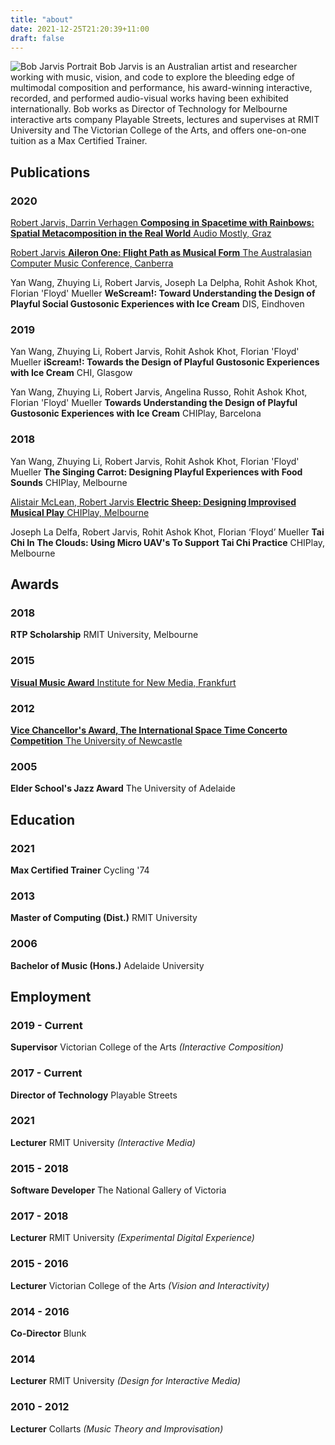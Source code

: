 ```yaml
---
title: "about"
date: 2021-12-25T21:20:39+11:00
draft: false
---
```

![Bob Jarvis Portrait](/images/BobJarvisPortrait.jpg)
Bob Jarvis is an Australian artist and researcher working with music, 
vision, and code to explore the bleeding edge of multimodal composition 
and performance, his award-winning interactive, recorded, and performed 
audio-visual works having been exhibited internationally. Bob works as 
Director of Technology for Melbourne interactive arts company Playable 
Streets, lectures and supervises at RMIT University and The Victorian 
College of the Arts, and offers one-on-one tuition as a Max Certified 
Trainer.


## Publications

### 2020

[Robert Jarvis, Darrin Verhagen **Composing in Spacetime with Rainbows: Spatial Metacomposition in the Real World** Audio Mostly, Graz](https://zeal.co/project/aileron)

[Robert Jarvis **Aileron One: Flight Path as Musical Form** The Australasian Computer Music Conference, Canberra](https://zeal.co/project/aileron)

Yan Wang, Zhuying Li, Robert Jarvis, Joseph La Delpha, Rohit Ashok Khot, Florian 'Floyd' Mueller **WeScream!: Toward Understanding the Design of Playful Social Gustosonic Experiences with Ice Cream** DIS, Eindhoven

### 2019

Yan Wang, Zhuying Li, Robert Jarvis, Rohit Ashok Khot, Florian 'Floyd' Mueller **iScream!: Towards the Design of Playful Gustosonic Experiences with Ice Cream** CHI, Glasgow

Yan Wang, Zhuying Li, Robert Jarvis, Angelina Russo, Rohit Ashok Khot, Florian 'Floyd' Mueller **Towards Understanding the Design of Playful Gustosonic Experiences with Ice Cream** CHIPlay, Barcelona

### 2018

Yan Wang, Zhuying Li, Robert Jarvis, Rohit Ashok Khot, Florian 'Floyd' Mueller **The Singing Carrot: Designing Playful Experiences with Food Sounds** CHIPlay, Melbourne

[Alistair McLean, Robert Jarvis **Electric Sheep: Designing Improvised Musical Play** CHIPlay, Melbourne](https://zeal.co/project/electric-sheep)

Joseph La Delfa, Robert Jarvis, Rohit Ashok Khot, Florian ‘Floyd’ Mueller **Tai Chi In The Clouds: Using Micro UAV's To Support Tai Chi Practice** CHIPlay, Melbourne

## Awards

### 2018

**RTP Scholarship** RMIT University, Melbourne

### 2015

[**Visual Music Award** Institute for New Media, Frankfurt](https://zeal.co/project/luminesce)

### 2012

[**Vice Chancellor's Award, The International Space Time Concerto Competition** The University of Newcastle](https://zeal.co/project/concerto-for-light-sculpture)

### 2005

**Elder School's Jazz Award** The University of Adelaide

## Education

### 2021

**Max Certified Trainer** Cycling '74

### 2013

**Master of Computing (Dist.)** RMIT University

### 2006

**Bachelor of Music (Hons.)** Adelaide University

## Employment

### 2019 - Current

**Supervisor**  Victorian College of the Arts *(Interactive Composition)*

### 2017 - Current

**Director of Technology**  Playable Streets

### 2021

**Lecturer**  RMIT University *(Interactive Media)*

### 2015 - 2018

**Software Developer**  The National Gallery of Victoria

### 2017 - 2018

**Lecturer**  RMIT University *(Experimental Digital Experience)*

### 2015 - 2016

**Lecturer**  Victorian College of the Arts *(Vision and Interactivity)*

### 2014 - 2016

**Co-Director**  Blunk

### 2014

**Lecturer**  RMIT University *(Design for Interactive Media)*

### 2010 - 2012

**Lecturer**  Collarts *(Music Theory and Improvisation)*